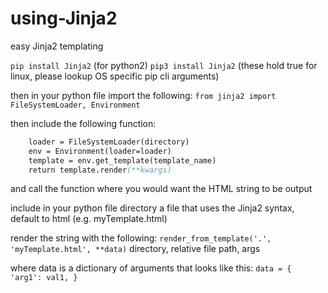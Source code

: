 # using-Jinja2
easy Jinja2 templating

```pip install Jinja2``` (for python2)
```pip3 install Jinja2``` (these hold true for linux, please lookup OS specific pip cli arguments)

then in your python file import the following:
```from jinja2 import FileSystemLoader, Environment```

then include the following function:
```def render_from_template(directory, template_name, **kwargs):
    loader = FileSystemLoader(directory)
    env = Environment(loader=loader)
    template = env.get_template(template_name)
    return template.render(**kwargs)
```

and call the function where you would want the HTML string to be output

include in your python file directory a file that uses the Jinja2 syntax, 
default to html (e.g. myTemplate.html)

render the string with the following:
```render_from_template('.', 'myTemplate.html', **data)```
directory, relative file path, args

where data is a dictionary of arguments that looks like this:
    ```data = {
        'arg1': val1,
    }```
